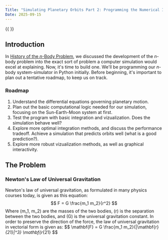 ```yaml
---
Title: "Simulating Planetary Orbits Part 2: Programming the Numerical Integrator"
Date: 2025-09-15
---
```


{{ <katex> }}
## Introduction
In [History of the *n*-Body Problem](https://ezminhas.github.io/posts/orbital-sim-pt1/), we discussed the development of the *n*-body problem into the exact sort of problem a computer simulation would excel at explaining. Now, it's time to build one. We'll be programming our *n*-body system-simulator in Python initially. Before beginning, it's important to plan out a tentative roadmap, to keep us on track.

### Roadmap
1. Understand the differential equations governing planetary motion.
2. Plan out the basic computational logic needed for our simulation, focusing on the Sun-Earth-Moon system at first.
3. Test the program with basic integration and vizualization. Does the simulation behave well?
4. Explore more optimal integration methods, and discuss the performance tradeoff. Achieve a simulation that predicts orbits well (what is a good prediction?).
5. Explore more robust vizualization methods, as well as graphical interactivity.

## The Problem

### Newton's Law of Universal Gravitation

Newton's law of universal gravitation, as formulated in many physics courses today, is given as this equation:
$$ F = G \frac{m_1 m_2}{r^2} $$
Where \(m_1, m_2\) are the masses of the two bodies, \(r\) is the separation between the two bodies, and \(G\) is the universal gravitation constant. In order to preserve the direction of the force, the law of universal gravitation in vectorial form is given as:
$$ \mathbf{F} = G \frac{m_1 m_2}{|\mathbf{r}_{21}|^3} \mathbf{r_{21} $$
